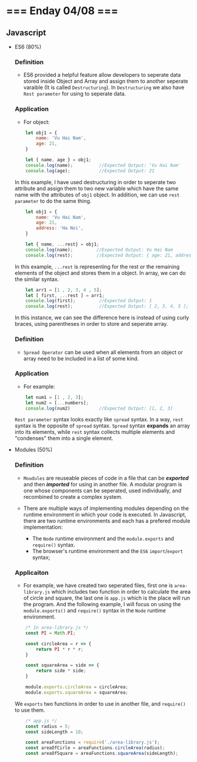 # === Enday 04/08 ===

## Javascript

- ES6 (80%)

    ### Definition

    - ES6 provided a helpful feature allow developers to seperate data stored inside Object and Array and assign them to another seperate varaible (It is called `Destructuring`). In `Destructuring` we also have `Rest parameter` for using to seperate data.

    ### Application

    - For object:

    ```Javascript
        let obj1 = {
            name: 'Vu Hai Nam',
            age: 21,
        }

        let { name, age } = obj1;
        console.log(name);          //Expected Output: 'Vu Hai Nam'
        console.log(age);           //Expected Output: 21
    ```

    In this example, I have used destructuring in order to seperate two attribute and assign them to two new variable which have the same name with the attributes of `obj1` object. In addition, we can use `rest parameter` to do the same thing.

    ```Javascript
        let obj1 = {
            name: 'Vu Hai Nam',
            age: 21,
            address: 'Ha Noi',
        }

        let { name, ...rest} = obj1;
        console.log(name);         //Expected Output: Vu Hai Nam
        console.log(rest);         //Expected Output: { age: 21, address: 'Ha Noi' }
    ``` 

    In this example, `...rest` is representing for the rest or the remaining elements of the object and stores them in a object. In array, we can do the similar syntax.

    ```Javascript
        let arr1 = [1 , 2, 3, 4 , 5];
        let [ first, ...rest ] = arr1;
        console.log(first);         //Expected Output: 1
        console.log(rest);          //Expected Output: [ 2, 3, 4, 5 ];
    ```

    In this instance, we can see the difference here is instead of using curly braces, using parentheses in order to store and seperate array.

    ### Definition

    - `Spread Operator` can be used when all elements from an object or array need to be included in a list of some kind.

    ### Application

    - For example:

    ```Javascript
        let num1 = [1 , 2, 3];
        let num2 = [...numbers];
        console.log(num2)           //Expected Output: [1, 2, 3]
    ```

    `Rest parameter` syntax looks exactly like `spread` syntax. In a way, `rest` syntax is the opposite of `spread` syntax. `Spread` syntax **expands** an array into its elements, while `rest` syntax collects multiple elements and "condenses" them into a single element.

- Modules (50%)

    ### Definition

    - `Moudules` are reuseable pieces of code in a file that can be ***exported*** and then ***imported*** for using in another file. A modular program is one whose components can be seperated, used individually, and recombined to create a complex system. 

    - There are multiple ways of implementing modules depending on the runtime environment in which your code is executed. In Javascript, there are two runtime environments and each has a prefered module implementation:      
        * The `Node` runtime environment and the `module.exports` and `require()` syntax.
        * The browser's runtime environment and the `ES6` `import`/`export` syntax;

    ### Applicaiton 
    
    - For example, we have created two seperated files, first one is `area-library.js` which includes two function in order to calculate the area of circle and square, the last one is `app.js` which is the place will run the program. And the following example, I will focus on using the `module.exports()` and `require()` syntax in the `Node` runtime environment.

    ```Javascript
        /* In area-library.js */
        const PI = Math.PI;

        const circleArea = r => {
            return PI * r * r;
        }

        const squareArea = side => {
            return side * side;
        }

        module.exports.circleArea = circleArea;
        module.exports.squareArea = squareArea;
    ```

    We `exports` two functions in order to use in another file, and `require()` to use them.

    ```Javascript
        /* app.js */
        const radius = 5;
        const sideLength = 10;

        const areaFunctions = require('./area-library.js');
        const areaOfCirle = areaFunctions.circleArea(radius);
        const areaOfSquare = areaFunctions.squareArea(sideLength);
    ```